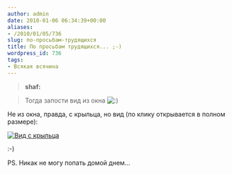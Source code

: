 ```yaml
---
author: admin
date: 2010-01-06 06:34:39+00:00
aliases:
- /2010/01/05/736
slug: по-просьбам-трудящихся
title: По просьбам трудящихся... ;-)
wordpress_id: 736
tags:
- Всякая всячина
---
```


> **shaf:**

> Тогда запости вид из окна ![:)](http://blog.not-a-kernel-guy.com/wp-includes/images/smilies/icon_smile.gif)

Не из окна, правда, с крыльца, но вид (по клику открывается в полном размере):

[![Вид с крыльца](/2010/01/view_from_the_porch-300x103.jpg)](/2010/01/view_from_the_porch.jpg)

:-)

PS. Никак не могу попать домой днем...
